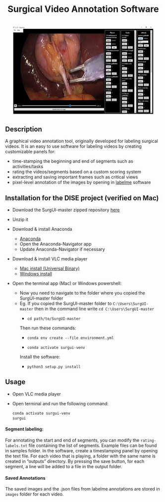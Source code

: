 <h1 align="center">
Surgical Video Annotation Software
</h1> 

<h1 align="center">
  <img src="samples/Picture1.png">
</h1>

## Description

A graphical video annotation tool, originally developed for labeling surgical videos. It is an easy to use software for labeling videos by creating customizable panels for:

- time-stamping the beginning and end of segments such as activities/tasks
- rating the videos/segments based on a custom scoring system
- extracting and saving important frames such as critical views
- pixel-level annotation of the images by opening in [labelme](https://github.com/wkentaro/labelme/) software

## Installation for the DISE project (verified on Mac)

- Download the SurgUI-master zipped repository [here](https://github.com/wzkariampuzha/SurgUI/archive/refs/heads/master.zip) 
- Unzip it
- Download \& install Anaconda
  - [Anaconda](https://www.anaconda.com/download/success)
  - Open the Anaconda-Navigator app
  - Update Anaconda-Navigator if necessary
- Download \& install VLC media player
  - [Mac install (Universal Binary)](https://get.videolan.org/vlc/3.0.21/macosx/vlc-3.0.21-universal.dmg) 
  - [Windows install](https://apps.microsoft.com/detail/xpdm1zw6815mqm?ocid=webpdpshare)

 - Open the terminal app (Mac) or Windows powershell:
    - Now you need to navigate to the folder where you copied the SurgUI-master folder 
    - Eg. If you copied the SurgUI-master folder	 to `C:\Users\SurgUI-master` then in the command line write `cd C:\Users\SurgUI-master`
      - ```shell
        cd path/to/SurgUI-master
        ```
      Then run these commands:
      - ```shell
        conda env create --file environment.yml
        ```

      - ```shell
        conda activate surgui-venv
        ```
      Install the software:
      - ```shell
        python3 setup.py install
        ```

## Usage
- Open VLC media player

- Open terminal and run the following command:
    ```shell
    conda activate surgui-venv
    surgui
    ```

#### Segment labeling:
For annotating the start and end of segments, you can modify the `rating-labels.txt` file containing the list of segments. Example files can be found in samples folder. In the software, create a timestamping panel by opening the text file. For each video that is playing, a folder with the same name is created in “outputs” directory. By pressing the save button, for each segment, a line will be added to a file in the output folder.

#### Saved Annotations
The saved images and the .json files from labelme annotations are stored in `images` folder for each video.
